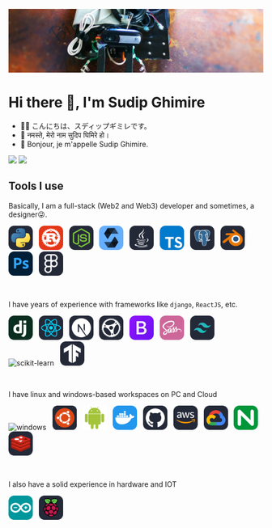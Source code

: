 ![Cover Photo](res/cover.jpg)

# Hi there 👋, I'm Sudip Ghimire

- 🙇‍♂️ こんにちは、スディップギミレです。
- 🙏 नमस्ते, मेरो नाम सुदिप घिमिरे हो।
- 👋 Bonjour, je m'appelle Sudip Ghimire.

![](https://github-readme-stats.vercel.app/api?username=ghimiresdp&theme=transparent&hide_border=true&include_all_commits=true&count_private=true)
![](https://github-readme-streak-stats.herokuapp.com/?user=ghimiresdp&theme=transparent&hide_border=true)

## Tools I use

Basically, I am a full-stack (Web2 and Web3) developer and sometimes, a designer😜.

<img src="https://raw.githubusercontent.com/tandpfun/skill-icons/de91fca307a83d75fc5b1f6ce24540454acead41/icons/Python-Dark.svg" alt="python" width="48" height="48" />&nbsp;&nbsp;
 <img src="https://raw.githubusercontent.com/tandpfun/skill-icons/de91fca307a83d75fc5b1f6ce24540454acead41/icons/Rust.svg" alt="rustlang" width="48" height="48">&nbsp;&nbsp;
<img src="https://raw.githubusercontent.com/tandpfun/skill-icons/de91fca307a83d75fc5b1f6ce24540454acead41/icons/NodeJS-Dark.svg" alt="nodejs" width="48" height="48" />&nbsp;&nbsp;
<img src="https://raw.githubusercontent.com/tandpfun/skill-icons/de91fca307a83d75fc5b1f6ce24540454acead41/icons/Solidity.svg" alt="solidity" width="48" height="48"/>&nbsp;&nbsp;
<img src="https://raw.githubusercontent.com/tandpfun/skill-icons/de91fca307a83d75fc5b1f6ce24540454acead41/icons/Java-Dark.svg" alt="java" width="48" height="48"/>&nbsp;&nbsp;
<img src="https://raw.githubusercontent.com/tandpfun/skill-icons/de91fca307a83d75fc5b1f6ce24540454acead41/icons/TypeScript.svg" alt="typescript" width="48" height="48" />&nbsp;&nbsp;
<img src="https://raw.githubusercontent.com/tandpfun/skill-icons/de91fca307a83d75fc5b1f6ce24540454acead41/icons/PostgreSQL-Dark.svg" alt="postgresql" width="48" height="48">&nbsp;&nbsp;
<img src="https://raw.githubusercontent.com/tandpfun/skill-icons/de91fca307a83d75fc5b1f6ce24540454acead41/icons/Blender-Dark.svg" alt="blender" width="48" height="48">&nbsp;&nbsp;
<img src="https://raw.githubusercontent.com/tandpfun/skill-icons/de91fca307a83d75fc5b1f6ce24540454acead41/icons/Photoshop.svg" alt="photoshop" width="48" height="48">&nbsp;&nbsp;
<img src="https://raw.githubusercontent.com/tandpfun/skill-icons/de91fca307a83d75fc5b1f6ce24540454acead41/icons/Figma-Dark.svg" alt="figma" width="48" height="48">&nbsp;&nbsp;

<br>

I have years of experience with frameworks like `django`, `ReactJS`, etc.

<img src="https://raw.githubusercontent.com/tandpfun/skill-icons/de91fca307a83d75fc5b1f6ce24540454acead41/icons/Django.svg" alt="django" width="48" height="48">&nbsp;&nbsp;
<img src="https://raw.githubusercontent.com/tandpfun/skill-icons/de91fca307a83d75fc5b1f6ce24540454acead41/icons/React-Dark.svg" alt="react" width="48" height="48" />&nbsp;&nbsp;
<img src="https://raw.githubusercontent.com/tandpfun/skill-icons/de91fca307a83d75fc5b1f6ce24540454acead41/icons/NextJS-Dark.svg" alt="next" width="48" height="48">&nbsp;&nbsp;
<img src="https://raw.githubusercontent.com/tandpfun/skill-icons/de91fca307a83d75fc5b1f6ce24540454acead41/icons/Actix-Dark.svg" alt="actix" width="48" height="48" />&nbsp;&nbsp;
<img src="https://raw.githubusercontent.com/tandpfun/skill-icons/de91fca307a83d75fc5b1f6ce24540454acead41/icons/Bootstrap.svg" alt="bootstrap" width="48" height="48" />&nbsp;&nbsp;
<img src="https://raw.githubusercontent.com/tandpfun/skill-icons/de91fca307a83d75fc5b1f6ce24540454acead41/icons/Sass.svg" alt="sass" width="48" height="48" />&nbsp;&nbsp;
<img src="https://raw.githubusercontent.com/tandpfun/skill-icons/de91fca307a83d75fc5b1f6ce24540454acead41/icons/TailwindCSS-Dark.svg" alt="tailwind" width="48" height="48">&nbsp;&nbsp;
<img src="https://raw.githubusercontent.com/tandpfun/skill-icons/de91fca307a83d75fc5b1f6ce24540454acead41/icons/ScikitLearn-Dark.svg" alt="scikit-learn" width="48" height="48">&nbsp;&nbsp;
<img src="https://raw.githubusercontent.com/tandpfun/skill-icons/de91fca307a83d75fc5b1f6ce24540454acead41/icons/TensorFlow-Dark.svg" alt="tensorflow" width="48" height="48">&nbsp;&nbsp;

<br>

I have linux and windows-based workspaces on PC and Cloud

<img src="https://raw.githubusercontent.com/tandpfun/skill-icons/main/icons/Windows-Dark.svg" alt="windows" width="48" height="48">&nbsp;&nbsp;
<img src="https://raw.githubusercontent.com/tandpfun/skill-icons/main/icons/Ubuntu-Dark.svg" alt="ubuntu" width="48" height="48">&nbsp;&nbsp;
<img src="https://raw.githubusercontent.com/devicons/devicon/master/icons/android/android-plain.svg" alt="android" width="48" height="48">&nbsp;&nbsp;
<img src="https://raw.githubusercontent.com/tandpfun/skill-icons/de91fca307a83d75fc5b1f6ce24540454acead41/icons/Docker.svg" alt="Docker" width="48" height="48" />&nbsp;&nbsp;
<img src="https://raw.githubusercontent.com/tandpfun/skill-icons/de91fca307a83d75fc5b1f6ce24540454acead41/icons/Github-Dark.svg" alt="github" width="48" height="48">&nbsp;&nbsp;
<img src="https://raw.githubusercontent.com/tandpfun/skill-icons/de91fca307a83d75fc5b1f6ce24540454acead41/icons/AWS-Dark.svg" alt="aws" width="48" height="48"/>&nbsp;&nbsp;
<img src="https://raw.githubusercontent.com/tandpfun/skill-icons/de91fca307a83d75fc5b1f6ce24540454acead41/icons/GCP-Dark.svg" alt="gcp" width="48" height="48" />&nbsp;&nbsp;
<img src="https://raw.githubusercontent.com/tandpfun/skill-icons/de91fca307a83d75fc5b1f6ce24540454acead41/icons/Nginx.svg" alt="nginx" width="48" height="48">&nbsp;&nbsp;
<img src="https://raw.githubusercontent.com/tandpfun/skill-icons/de91fca307a83d75fc5b1f6ce24540454acead41/icons/Redis-Dark.svg" alt="redis" width="48" height="48" />&nbsp;&nbsp;

<br>

I also have a solid experience in hardware and IOT

<img src="https://raw.githubusercontent.com/tandpfun/skill-icons/de91fca307a83d75fc5b1f6ce24540454acead41/icons/Arduino.svg" alt="arduino" width="48" height="48"/>&nbsp;&nbsp;
<img src="https://raw.githubusercontent.com/tandpfun/skill-icons/de91fca307a83d75fc5b1f6ce24540454acead41/icons/RaspberryPi-Dark.svg" alt="raspberry pi" width="48" height="48"/>&nbsp;&nbsp;

<!-- <img src="" alt="" width="48" height="48"> -->

<!-- ## 🔭 I’m currently (but not actively) working on some of the projects

- [prefab server](https://github.com/ghimiresdp/prefab)
- [Rust Challenges](https://github.com/ghimiresdp/rust-challenges)
- [Python Projects](https://github.com/ghimiresdp/python-projects)
- [Python Notes](https://github.com/ghimiresdp/python-notes) -->
